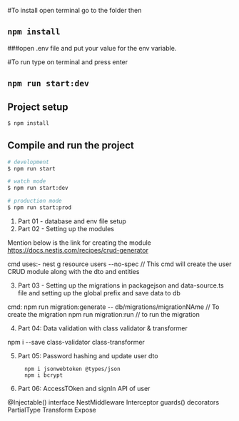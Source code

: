 #To install open terminal go to the folder then
## `npm install`

###open .env file and put your value for the env variable.


#To run type on terminal and press enter
## `npm run start:dev`


## Project setup

```bash
$ npm install
```

## Compile and run the project

```bash
# development
$ npm run start

# watch mode
$ npm run start:dev

# production mode
$ npm run start:prod
```



1. Part 01 - database and env file setup 
2. Part 02 - Setting up the modules

Mention below is the link for creating the module
https://docs.nestjs.com/recipes/crud-generator

cmd uses:-
nest g resource users --no-spec // This cmd will create the user CRUD module along with the dto and entities

3. Part 03 - Setting up the migrations in packagejson and data-source.ts file and setting up the global prefix and save data to db

cmd:  npm run migration:generate -- db/migrations/migrationNAme // To create the migration
      npm run migration:run // to run the migration


4. Part 04: Data validation with class validator & transformer

npm i --save class-validator class-transformer

5. Part 05: Password hashing and update user dto

         npm i jsonwebtoken @types/json
         npm i bcrypt

6. Part 06: AccessTOken and signIn API of user


@Injectable()
interface
NestMiddleware
Interceptor
guards()
decorators
PartialType
Transform
Expose 